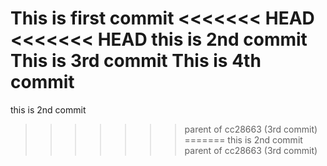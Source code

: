 This is first commit
<<<<<<< HEAD
<<<<<<< HEAD
this is 2nd commit
This is 3rd commit
This is 4th commit
=======
this is 2nd commit
>>>>>>> parent of cc28663 (3rd commit)
=======
this is 2nd commit
>>>>>>> parent of cc28663 (3rd commit)
